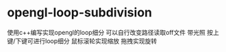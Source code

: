 # opengl-loop-subdivision
使用c++编写实现opengl的loop细分
可以自行改变路径读取off文件
带光照
按上键/下键可进行loop细分  鼠标滚轮实现缩放  拖拽实现旋转
